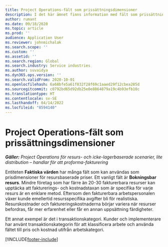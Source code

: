 ```yaml
---
title: Project Operations-fält som prissättningsdimensioner
description: I det här ämnet finns information med fält som prissättningsdimensioner i Dynamics 365 Project Operations.
author: rumant
ms.date: 09/18/2020
ms.topic: article
ms.prod: ''
audience: Application User
ms.reviewer: johnmichalak
ms.search.scope: ''
ms.custom: ''
ms.assetid: ''
ms.search.region: Global
ms.search.industry: Service industries
ms.author: suvaidya
ms.dyn365.ops.version: ''
ms.search.validFrom: 2020-10-01
ms.openlocfilehash: 6a68bfe5a61f032f28f69c1aaed29f12cbea285d
ms.sourcegitcommit: c0792bd65d92db25e0e8864879a19c4b93efb10c
ms.translationtype: HT
ms.contentlocale: sv-SE
ms.lasthandoff: 04/14/2022
ms.locfileid: "8594140"
---
```

# <a name="project-operations-fields-as-pricing-dimensions"></a>Project Operations-fält som prissättningsdimensioner

_**Gäller:** Project Operations för resurs- och icke-lagerbaserade scenarier, lite distribution – handlar för att proforma-fakturering_

Entiteten **Faktiska värden** har många fält som kan användas som prisdimensioner för resursbaserade priser. Ett vanligt fält är **Bokningsbar resurs**. Mindre företag som har färre än 20-30 fakturerbara resurser kan upptäcka att fakturerings- och kostnadstaxan som är specifika för varje resurs är en enklare metod. Eftersom den fakturerbara arbetspersonalen växer kunde emellertid resursspecifika avgifter bli för realistiska. Resurskostnader och faktureringskostnaderna börjar variera när resurser befordras, får mer erfarenhet eller får en annan uppsättning färdigheter. 

Ett annat exempel är det i transaktionskategori. Kunder och implementerare har använt transaktionskategorin för att klassificera arbete och använda fältet till pris och kostnad utifrån arbetskategori.


[!INCLUDE[footer-include](../includes/footer-banner.md)]
